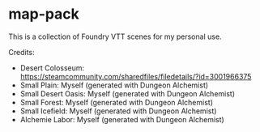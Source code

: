 # map-pack
This is a collection of Foundry VTT scenes for my personal use.

Credits:
- Desert Colosseum: https://steamcommunity.com/sharedfiles/filedetails/?id=3001966375
- Small Plain: Myself (generated with Dungeon Alchemist)
- Small Desert Oasis: Myself (generated with Dungeon Alchemist)
- Small Forest: Myself (generated with Dungeon Alchemist)
- Small Icefield: Myself (generated with Dungeon Alchemist)
- Alchemie Labor: Myself (generated with Dungeon Alchemist)
